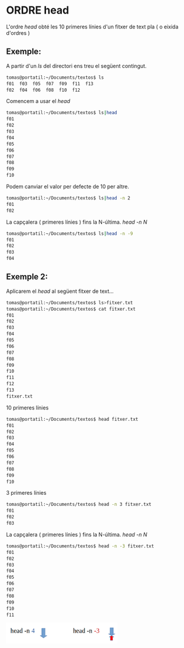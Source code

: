 # ORDRE head

L'ordre *head* obté les 10 primeres línies d'un fitxer de text pla ( o eixida d'ordres )

## Exemple:
A partir d'un *ls* del directori ens treu el següent contingut.
```bash
tomas@portatil:~/Documents/textos$ ls
f01  f03  f05  f07  f09  f11  f13
f02  f04  f06  f08  f10  f12
```
Comencem a usar el *head*
```bash
tomas@portatil:~/Documents/textos$ ls|head
f01
f02
f03
f04
f05
f06
f07
f08
f09
f10
```
Podem canviar el valor per defecte de 10 per altre.
```bash
tomas@portatil:~/Documents/textos$ ls|head -n 2
f01
f02
```
La capçalera ( primeres línies ) fins la N-última. *head -n N*
```bash
tomas@portatil:~/Documents/textos$ ls|head -n -9
f01
f02
f03
f04
```
## Exemple 2:
Aplicarem el *head* al següent fitxer de text...
```bash
tomas@portatil:~/Documents/textos$ ls>fitxer.txt
tomas@portatil:~/Documents/textos$ cat fitxer.txt 
f01
f02
f03
f04
f05
f06
f07
f08
f09
f10
f11
f12
f13
fitxer.txt
```
10 primeres línies
```bash
tomas@portatil:~/Documents/textos$ head fitxer.txt 
f01
f02
f03
f04
f05
f06
f07
f08
f09
f10
```
3 primeres línies
```bash
tomas@portatil:~/Documents/textos$ head -n 3 fitxer.txt 
f01
f02
f03
```
La capçalera ( primeres línies ) fins la N-última. *head -n N*
```bash
tomas@portatil:~/Documents/textos$ head -n -3 fitxer.txt 
f01
f02
f03
f04
f05
f06
f07
f08
f09
f10
f11
```
<img src='./IMATGES/head.png' width=60%/>
